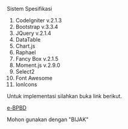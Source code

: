 Sistem Spesifikasi
1. CodeIgniter v.2.1.3
2. Bootstrap v.3.3.4
3. JQuery v.2.1.4
4. DataTable
5. Chart.js
6. Raphael
7. Fancy Box v.2.1.5
8. Moment.js v.2.9.0
9. Select2
10. Font Awesome
11. IonIcons

Untuk implementasi silahkan buka link berikut.

<a href="http://mitratik.id/project/e-bpbd">e-BPBD</a> 

Mohon gunakan dengan "BIJAK"
